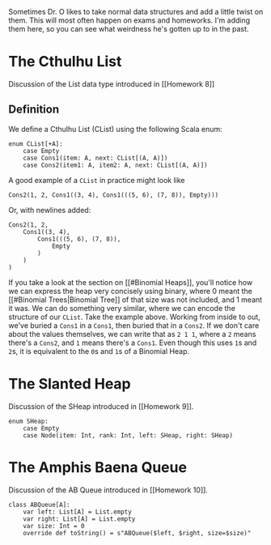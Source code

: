 Sometimes Dr. O likes to take normal data structures and add a little twist on them. This will most often happen on exams and homeworks. I'm adding them here, so you can see what weirdness he's gotten up to in the past.
# The Cthulhu List
Discussion of the List data type introduced in [[Homework 8]]
## Definition
We define a Cthulhu List (CList) using the following Scala enum:
```
enum CList[+A]:
	case Empty
	case Cons1(item: A, next: CList[(A, A)])
	case Cons2(item1: A, item2: A, next: CList[(A, A)])
```
A good example of a `CList` in practice might look like
```
Cons2(1, 2, Cons1((3, 4), Cons1(((5, 6), (7, 8)), Empty)))
```
Or, with newlines added:
```
Cons2(1, 2,
	Cons1((3, 4),
		Cons1(((5, 6), (7, 8)),
			Empty
		)
	)
)
```
If you take a look at the section on [[#Binomial Heaps]], you'll notice how we can express the heap very concisely using binary, where 0 meant the [[#Binomial Trees|Binomial Tree]] of that size was not included, and 1 meant it was. We can do something very similar, where we can encode the structure of our `CList`. Take the example above. Working from inside to out, we've buried a `Cons1` in a `Cons1`, then buried that in a `Cons2`. If we don't care about the values themselves, we can write that as `2 1 1`, where a `2` means there's a `Cons2`, and `1` means there's a `Cons1`. Even though this uses `1`s and `2`s, it is equivalent to the `0`s and `1`s of a Binomial Heap.
# The Slanted Heap
Discussion of the SHeap introduced in [[Homework 9]].
```
enum SHeap:
	case Empty
	case Node(item: Int, rank: Int, left: SHeap, right: SHeap)
```
# The Amphis Baena Queue
Discussion of the AB Queue introduced in [[Homework 10]].
```
class ABQueue[A]:
	var left: List[A] = List.empty
	var right: List[A] = List.empty
	var size: Int = 0
	override def toString() = s"ABQueue($left, $right, size=$size)"
```